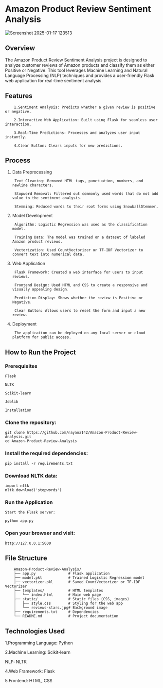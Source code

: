 # Amazon Product Review Sentiment Analysis
![Screenshot 2025-01-17 123513](https://github.com/user-attachments/assets/f74686a5-e921-4d13-afc9-0530336ecab3)


## Overview

The Amazon Product Review Sentiment Analysis project is designed to analyze customer reviews of Amazon products and classify them as either Positive or Negative. This tool leverages Machine Learning and Natural Language Processing (NLP) techniques and provides a user-friendly Flask web application for real-time sentiment analysis.

## Features

        1.Sentiment Analysis: Predicts whether a given review is positive or negative.
        
        2.Interactive Web Application: Built using Flask for seamless user interaction.
        
        3.Real-Time Predictions: Processes and analyzes user input instantly.
        
        4.Clear Button: Clears inputs for new predictions.

## Process

1. Data Preprocessing

        Text Cleaning: Removed HTML tags, punctuation, numbers, and newline characters.
        
        Stopword Removal: Filtered out commonly used words that do not add value to the sentiment analysis.
        
        Stemming: Reduced words to their root forms using SnowballStemmer.

2. Model Development

        Algorithm: Logistic Regression was used as the classification model.
        
        Training Data: The model was trained on a dataset of labeled Amazon product reviews.
        
        Vectorization: Used CountVectorizer or TF-IDF Vectorizer to convert text into numerical data.

3. Web Application

        Flask Framework: Created a web interface for users to input reviews.
        
        Frontend Design: Used HTML and CSS to create a responsive and visually appealing design.
        
        Prediction Display: Shows whether the review is Positive or Negative.
        
        Clear Button: Allows users to reset the form and input a new review.

4. Deployment

        The application can be deployed on any local server or cloud platform for public access.

## How to Run the Project

### Prerequisites

    Flask
    
    NLTK
    
    Scikit-learn
    
    Joblib
    
    Installation

### Clone the repository:

    git clone https://github.com/nayana142/Amazon-Product-Review-Analysis.git
    cd Amazon-Product-Review-Analysis

### Install the required dependencies:

    pip install -r requirements.txt

### Download NLTK data:

    import nltk
    nltk.download('stopwords')

### Run the Application

    Start the Flask server:
    
    python app.py

### Open your browser and visit:

    http://127.0.0.1:5000

## File Structure

        Amazon-Product-Review-Analysis/
        ├── app.py               # Flask application
        ├── model.pkl            # Trained Logistic Regression model
        ├── vectorizer.pkl       # Saved CountVectorizer or TF-IDF Vectorizer
        ├── templates/           # HTML templates
        │   └── index.html       # Main web page
        ├── static/              # Static files (CSS, images)
        │   ├── style.css        # Styling for the web app
        │   └── reviews-stars.jpg# Background image
        ├── requirements.txt     # Dependencies
        └── README.md            # Project documentation

## Technologies Used

1.Programming Language: Python

2.Machine Learning: Scikit-learn

NLP: NLTK

4.Web Framework: Flask

5.Frontend: HTML, CSS
